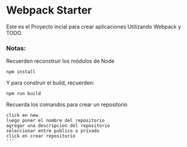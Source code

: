 # Webpack Starter

Este es el Proyecto incial para crear aplicaciones Utilizando Webpack y TODO.

### Notas:
Recuerden reconstruir los módulos de Node
```
npm install
```
Y para construir el build, recuerden:
```
npm run build
```
Recuerda los comandos para crear un repositorio
```
click en new
luego poner el nombre del repositorio
agregar una descripcion del repositorio
seleccionar entre publico o privado
click en crear repositorio
'''